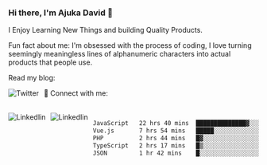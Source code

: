 ### Hi there, I'm Ajuka David 🥷

I Enjoy Learning New Things and building Quality Products.

Fun fact about me: I'm obsessed with the process of coding, I love turning seemingly meaningless lines of alphanumeric characters into actual products that people use.

Read my blog:

<a href="https://tobit.hashnode.dev/"> <img src="https://img.shields.io/badge/Hashnode-2962FF?style=for-the-badge&logo=hashnode&logoColor=white"
     alt="Twitter"
     style="float: left; margin-right: 10px;" /> </a>


📱 Connect with me: 

<br />
<a href="https://www.linkedin.com/in/david-ajuka-630660144/"> <img src="https://img.shields.io/badge/LinkedIn-0077B5?style=for-the-badge&logo=linkedin&logoColor=white"
     alt="LinkedIin"
     style="float: left; margin-right: 10px;" /> </a> <a href="mailto:ajuka.zephiniah@gmail.com"> <img src="https://img.shields.io/badge/Gmail-D14836?style=for-the-badge&logo=gmail&logoColor=white"
     alt="LinkedIin"
     style="float: left; margin-right: 10px;" /> </a>
     

<!--START_SECTION:waka-->

```txt
JavaScript   22 hrs 40 mins  ██████████████▓░░░░░░░░░░   58.56 %
Vue.js       7 hrs 54 mins   █████░░░░░░░░░░░░░░░░░░░░   20.40 %
PHP          2 hrs 44 mins   █▓░░░░░░░░░░░░░░░░░░░░░░░   07.07 %
TypeScript   2 hrs 17 mins   █▒░░░░░░░░░░░░░░░░░░░░░░░   05.92 %
JSON         1 hr 42 mins    █░░░░░░░░░░░░░░░░░░░░░░░░   04.43 %
```

<!--END_SECTION:waka-->
